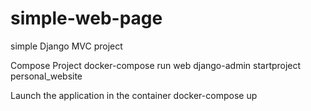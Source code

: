 # simple-web-page
simple Django MVC project

Compose Project
docker-compose run web django-admin startproject personal_website

Launch the application in the container
docker-compose up